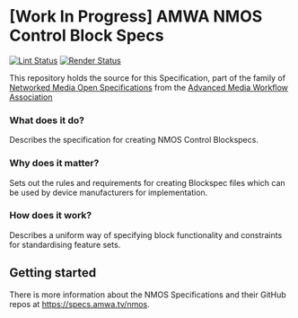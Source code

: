 # \[Work In Progress\] AMWA NMOS Control Block Specs

[![Lint Status](https://github.com/AMWA-TV/nmos-control-block-specs/workflows/Lint/badge.svg)](https://github.com/AMWA-TV/nmos-control-block-specs/actions?query=workflow%3ALint)
[![Render Status](https://github.com/AMWA-TV/nmos-control-block-specs/workflows/Render/badge.svg)](https://github.com/AMWA-TV/nmos-control-block-specs/actions?query=workflow%3ARender)

This repository holds the source for this Specification, part of the family of [Networked Media Open Specifications](https://specs.amwa.tv/nmos) from the [Advanced Media Workflow Association](https://amwa.tv)

<!-- INTRO-START -->

### What does it do?

Describes the specification for creating NMOS Control Blockspecs.

### Why does it matter?

Sets out the rules and requirements for creating Blockspec files which can be used by device manufacturers for implementation.

### How does it work?

Describes a uniform way of specifying block functionality and constraints for standardising feature sets.

<!-- INTRO-END -->

## Getting started

There is more information about the NMOS Specifications and their GitHub repos at <https://specs.amwa.tv/nmos>.
